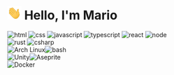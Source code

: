 # <img src="https://github.com/SatYu26/SatYu26/raw/master/Assets/Hi.gif" alt="handwave" width="32"/> Hello, I'm Mario

<img src="https://user-images.githubusercontent.com/95534180/151720587-570c5152-474a-49d3-8ea5-96a7221ae58d.png" alt="html" width="32"/> <img src="https://user-images.githubusercontent.com/95534180/151720575-1fc9a4d1-b778-404d-a301-4397a6d7581a.png" alt="css" width="32"/> <img src="https://upload.wikimedia.org/wikipedia/commons/6/6a/JavaScript-logo.png" alt="javascript" width="32"/> <img src="https://upload.wikimedia.org/wikipedia/commons/thumb/4/4c/Typescript_logo_2020.svg/1200px-Typescript_logo_2020.svg.png" alt="typescript" width="32"/> <img src="https://upload.wikimedia.org/wikipedia/commons/thumb/a/a7/React-icon.svg/2300px-React-icon.svg.png" alt="react" width="32"/> <img src="https://upload.wikimedia.org/wikipedia/commons/thumb/d/d9/Node.js_logo.svg/1280px-Node.js_logo.svg.png" alt="node" height="32"/><br>
<img src="https://rust-lang.org/logos/rust-logo-512x512.png" alt="rust" width="32"/> <img src="https://seeklogo.com/images/C/c-sharp-c-logo-02F17714BA-seeklogo.com.png" alt="csharp" width="32"/><br>
<img src="https://wiki.installgentoo.com/images/f/f9/Arch-linux-logo.png" alt="Arch Linux" width="32"/><img src="https://upload.wikimedia.org/wikipedia/commons/thumb/4/4b/Bash_Logo_Colored.svg/1200px-Bash_Logo_Colored.svg.png" alt="bash" width="32"/><br>
<img src="https://cdn.freebiesupply.com/logos/large/2x/unity-69-logo-png-transparent.png" alt="Unity" width="32"/><img src="[https://cdn.freebiesupply.com/logos/large/2x/unity-69-logo-png-transparent.png](https://external-content.duckduckgo.com/iu/?u=https%3A%2F%2Fraw.githubusercontent.com%2Fdominickjohn%2Faseprite-big-sur-icon%2Fmain%2FAsepriteSurIcon.png" alt="Aseprite" width="32"/><br>
<img src="https://www.docker.com/wp-content/uploads/2022/03/vertical-logo-monochromatic.png" alt="Docker" width="32"/>
